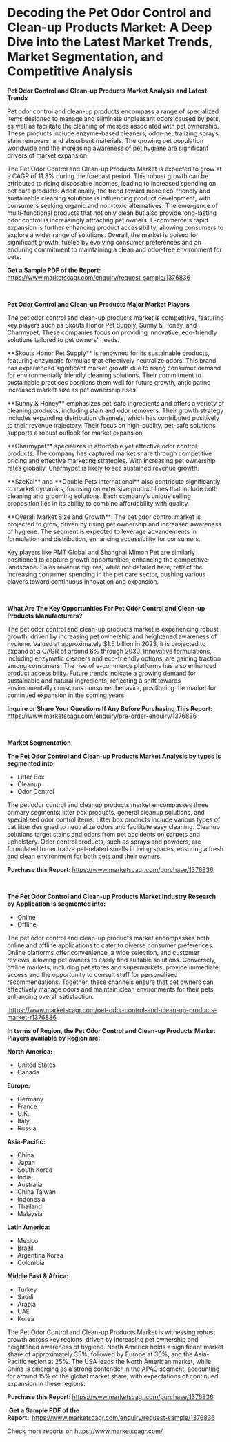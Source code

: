 <p><h1>Decoding the Pet Odor Control and Clean-up Products Market: A Deep Dive into the Latest Market Trends, Market Segmentation, and Competitive Analysis</h1></p><p><strong>Pet Odor Control and Clean-up Products Market Analysis and Latest Trends</strong></p>
<p><p>Pet odor control and clean-up products encompass a range of specialized items designed to manage and eliminate unpleasant odors caused by pets, as well as facilitate the cleaning of messes associated with pet ownership. These products include enzyme-based cleaners, odor-neutralizing sprays, stain removers, and absorbent materials. The growing pet population worldwide and the increasing awareness of pet hygiene are significant drivers of market expansion.</p><p>The Pet Odor Control and Clean-up Products Market is expected to grow at a CAGR of 11.3% during the forecast period. This robust growth can be attributed to rising disposable incomes, leading to increased spending on pet care products. Additionally, the trend toward more eco-friendly and sustainable cleaning solutions is influencing product development, with consumers seeking organic and non-toxic alternatives. The emergence of multi-functional products that not only clean but also provide long-lasting odor control is increasingly attracting pet owners. E-commerce's rapid expansion is further enhancing product accessibility, allowing consumers to explore a wider range of solutions. Overall, the market is poised for significant growth, fueled by evolving consumer preferences and an enduring commitment to maintaining a clean and odor-free environment for pets.</p></p>
<p><strong>Get a Sample PDF of the Report:&nbsp;</strong> <a href="https://www.marketscagr.com/enquiry/request-sample/1376836?utm_campaign=1902&utm_medium=2&utm_source=Github&utm_content=ia&utm_term=13012025&utm_id=pet-odor-control-and-clean-up-products">https://www.marketscagr.com/enquiry/request-sample/1376836</a></p>
<p>&nbsp;</p>
<p><strong>Pet Odor Control and Clean-up Products Major Market Players</strong></p>
<p><p>The pet odor control and clean-up products market is competitive, featuring key players such as Skouts Honor Pet Supply, Sunny & Honey, and Charmypet. These companies focus on providing innovative, eco-friendly solutions tailored to pet owners' needs.</p><p>**Skouts Honor Pet Supply** is renowned for its sustainable products, featuring enzymatic formulas that effectively neutralize odors. This brand has experienced significant market growth due to rising consumer demand for environmentally friendly cleaning solutions. Their commitment to sustainable practices positions them well for future growth, anticipating increased market size as pet ownership rises.</p><p>**Sunny & Honey** emphasizes pet-safe ingredients and offers a variety of cleaning products, including stain and odor removers. Their growth strategy includes expanding distribution channels, which has contributed positively to their revenue trajectory. Their focus on high-quality, pet-safe solutions supports a robust outlook for market expansion.</p><p>**Charmypet** specializes in affordable yet effective odor control products. The company has captured market share through competitive pricing and effective marketing strategies. With increasing pet ownership rates globally, Charmypet is likely to see sustained revenue growth.</p><p>**SzeKai** and **Double Pets International** also contribute significantly to market dynamics, focusing on extensive product lines that include both cleaning and grooming solutions. Each company’s unique selling proposition lies in its ability to combine affordability with quality.</p><p>**Overall Market Size and Growth**: The pet odor control market is projected to grow, driven by rising pet ownership and increased awareness of hygiene. The segment is expected to leverage advancements in formulation and distribution, enhancing accessibility for consumers. </p><p>Key players like PMT Global and Shanghai Mimon Pet are similarly positioned to capture growth opportunities, enhancing the competitive landscape. Sales revenue figures, while not detailed here, reflect the increasing consumer spending in the pet care sector, pushing various players toward continuous innovation and expansion.</p></p>
<p>&nbsp;</p>
<p><strong>What Are The Key Opportunities For Pet Odor Control and Clean-up Products Manufacturers?</strong></p>
<p><p>The pet odor control and clean-up products market is experiencing robust growth, driven by increasing pet ownership and heightened awareness of hygiene. Valued at approximately $1.5 billion in 2023, it is projected to expand at a CAGR of around 6% through 2030. Innovative formulations, including enzymatic cleaners and eco-friendly options, are gaining traction among consumers. The rise of e-commerce platforms has also enhanced product accessibility. Future trends indicate a growing demand for sustainable and natural ingredients, reflecting a shift towards environmentally conscious consumer behavior, positioning the market for continued expansion in the coming years.</p></p>
<p><strong>Inquire or Share Your Questions If Any Before Purchasing This Report:</strong> <a href="https://www.marketscagr.com/enquiry/pre-order-enquiry/1376836?utm_campaign=1902&utm_medium=2&utm_source=Github&utm_content=ia&utm_term=13012025&utm_id=pet-odor-control-and-clean-up-products">https://www.marketscagr.com/enquiry/pre-order-enquiry/1376836</a></p>
<p>&nbsp;</p>
<p><strong>Market Segmentation</strong></p>
<p><strong>The Pet Odor Control and Clean-up Products Market Analysis by types is segmented into:</strong></p>
<p><ul><li>Litter Box</li><li>Cleanup</li><li>Odor Control</li></ul></p>
<p><p>The pet odor control and cleanup products market encompasses three primary segments: litter box products, general cleanup solutions, and specialized odor control items. Litter box products include various types of cat litter designed to neutralize odors and facilitate easy cleaning. Cleanup solutions target stains and odors from pet accidents on carpets and upholstery. Odor control products, such as sprays and powders, are formulated to neutralize pet-related smells in living spaces, ensuring a fresh and clean environment for both pets and their owners.</p></p>
<p><strong>Purchase this Report:&nbsp;</strong><a href="https://www.marketscagr.com/purchase/1376836?utm_campaign=1902&utm_medium=2&utm_source=Github&utm_content=ia&utm_term=13012025&utm_id=pet-odor-control-and-clean-up-products">https://www.marketscagr.com/purchase/1376836</a></p>
<p>&nbsp;</p>
<p><strong>The Pet Odor Control and Clean-up Products Market Industry Research by Application is segmented into:</strong></p>
<p><ul><li>Online</li><li>Offline</li></ul></p>
<p><p>The pet odor control and clean-up products market encompasses both online and offline applications to cater to diverse consumer preferences. Online platforms offer convenience, a wide selection, and customer reviews, allowing pet owners to easily find suitable solutions. Conversely, offline markets, including pet stores and supermarkets, provide immediate access and the opportunity to consult staff for personalized recommendations. Together, these channels ensure that pet owners can effectively manage odors and maintain clean environments for their pets, enhancing overall satisfaction.</p></p>
<p><a href="https://www.marketscagr.com/pet-odor-control-and-clean-up-products-market-r1376836?utm_campaign=1902&utm_medium=2&utm_source=Github&utm_content=ia&utm_term=13012025&utm_id=pet-odor-control-and-clean-up-products">&nbsp;https://www.marketscagr.com/pet-odor-control-and-clean-up-products-market-r1376836</a></p>
<p><strong>In terms of Region, the Pet Odor Control and Clean-up Products Market Players available by Region are:</strong></p>
<p>
    <p> <strong> North America: </strong>
        <ul>
            <li>United States</li>
            <li>Canada</li>
        </ul>
        </p> 
    <p> <strong> Europe: </strong>
        <ul>
            <li>Germany</li>
            <li>France</li>
            <li>U.K.</li>
            <li>Italy</li>
            <li>Russia</li>
        </ul>
        </p> 
    <p> <strong> Asia-Pacific: </strong>
        <ul>
            <li>China</li>
            <li>Japan</li>
            <li>South Korea</li>
            <li>India</li>
            <li>Australia</li>
            <li>China Taiwan</li>
            <li>Indonesia</li>
            <li>Thailand</li>
            <li>Malaysia</li>
        </ul>
        </p> 
    <p> <strong> Latin America: </strong>
        <ul>
            <li>Mexico</li>
            <li>Brazil</li>
            <li>Argentina Korea</li>
            <li>Colombia</li>
        </ul>
        </p> 
    <p> <strong> Middle East & Africa: </strong>
        <ul>
            <li>Turkey</li>
            <li>Saudi</li>
            <li>Arabia</li>
            <li>UAE</li>
            <li>Korea</li>
        </ul>
    </p>
    </p>
<p><p>The Pet Odor Control and Clean-up Products Market is witnessing robust growth across key regions, driven by increasing pet ownership and heightened awareness of hygiene. North America holds a significant market share of approximately 35%, followed by Europe at 30%, and the Asia-Pacific region at 25%. The USA leads the North American market, while China is emerging as a strong contender in the APAC segment, accounting for around 15% of the global market share, with expectations of continued expansion in these regions.</p></p>
<p><strong>Purchase this Report: </strong><a href="https://www.marketscagr.com/purchase/1376836?utm_campaign=1902&utm_medium=2&utm_source=Github&utm_content=ia&utm_term=13012025&utm_id=pet-odor-control-and-clean-up-products">https://www.marketscagr.com/purchase/1376836</a></p>
<p>&nbsp;<strong>Get a Sample PDF of the Report:&nbsp;&nbsp;</strong><a href="https://www.marketscagr.com/enquiry/request-sample/1376836?utm_campaign=1902&utm_medium=2&utm_source=Github&utm_content=ia&utm_term=13012025&utm_id=pet-odor-control-and-clean-up-products">https://www.marketscagr.com/enquiry/request-sample/1376836</a></p>
<p><strong></strong></p>
<p>Check more reports on <a href="https://www.marketscagr.com/?utm_campaign=1902&utm_medium=2&utm_source=Github&utm_content=ia&utm_term=13012025&utm_id=pet-odor-control-and-clean-up-products">https://www.marketscagr.com/</a></p>